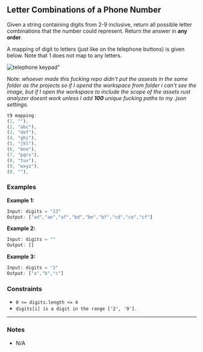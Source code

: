 ## Letter Combinations of a Phone Number

Given a string containing digits from 2-9 inclusive, return all possible letter combinations that the number could represent. Return the answer in **any order**.

A mapping of digit to letters (just like on the telephone buttons) is given below. Note that 1 does not map to any letters.

<p align="left">
  <img src="/assets/Telephone-keypad2.png" alt= "telephone keypad">"
</p>

Note: *whoever made this fucking repo didn't put the assests in the same folder as the projects so if I opend the workspace from folder i can't see the image, but if I open the workspace to include the scope of the assets rust analyzer doesnt work unless I add ***100*** unique fucking paths to my .json settings.*

```rust
t9 mapping:
(1, ""),
(2, "abc"),
(3, "def"),
(4, "ghi"),
(5, "jkl"),
(6, "mno"),
(7, "pqrs"),
(8, "tuv"),
(9, "wxyz"),
(0, ""),
```

### Examples

**Example 1:**

```rust
Input: digits = "23"
Output: ["ad","ae","af","bd","be","bf","cd","ce","cf"]
```

**Example 2:**

```rust
Input: digits = ""
Output: []
```

**Example 3:**

```rust 
Input: digits = "2"
Output: ["a","b","c"]
```

### Constraints

- `0 <= digits.length <= 4`
- `digits[i] is a digit in the range ['2', '9'].`

---

### Notes

- N/A
